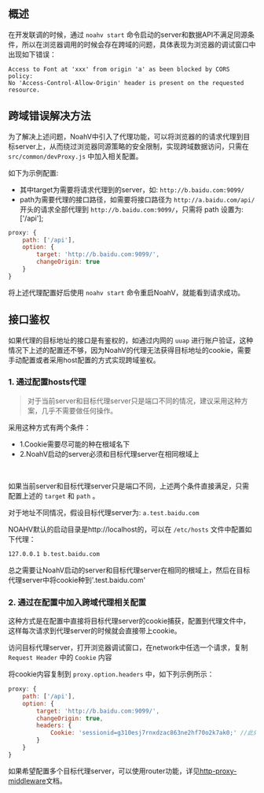 ## 概述
在开发联调的时候，通过 `noahv start` 命令启动的server和数据API不满足同源条件，所以在浏览器调用的时候会存在跨域的问题，具体表现为浏览器的调试窗口中出现如下错误：

<div class="normal-code">

```
Access to Font at 'xxx' from origin 'a' as been blocked by CORS policy:
No 'Access-Control-Allow-Origin' header is present on the requested resource.
```
</div>

## 跨域错误解决方法

为了解决上述问题，NoahV中引入了代理功能，可以将浏览器的的请求代理到目标server上，从而绕过浏览器同源策略的安全限制，实现跨域数据访问，只需在 `src/common/devProxy.js` 中加入相关配置。


如下为示例配置:

* 其中target为需要将请求代理到的server，如: `http://b.baidu.com:9099/` 
* path为需要代理的接口路径，如需要将接口路径为 `http://a.baidu.com/api/` 开头的请求全部代理到 `http://b.baidu.com:9099/`，只需将 path 设置为: ['/api'];

<div class="normal-code">

```javascript
proxy: {
    path: ['/api'],
    option: {
        target: 'http://b.baidu.com:9099/',
        changeOrigin: true
    }
}
```
</div>

将上述代理配置好后使用 `noahv start` 命令重启NoahV，就能看到请求成功。

## 接口鉴权

如果代理的目标地址的接口是有鉴权的，如通过内网的 `uuap` 进行账户验证，这种情况下上述的配置还不够，因为NoahV的代理无法获得目标地址的cookie，需要手动配置或者采用host配置的方式实现跨域鉴权。

### 1. 通过配置hosts代理

> 对于当前server和目标代理server只是端口不同的情况，建议采用这种方案，几乎不需要做任何操作。

采用这种方式有两个条件：
<br>

* 1.Cookie需要尽可能的种在根域名下
* 2.NoahV启动的server必须和目标代理server在相同根域上

<br>

如果当前server和目标代理server只是端口不同，上述两个条件直接满足，只需配置上述的 `target` 和 `path` 。

对于地址不同情况，假设目标代理server为: `a.test.baidu.com`

NOAHV默认的启动目录是http://localhost的，可以在 `/etc/hosts` 文件中配置如下代理：


<div class="normal-code">

```bash
127.0.0.1 b.test.baidu.com
```

</div>

总之需要让NoahV启动的server和目标代理server在相同的根域上，然后在目标代理server中将cookie种到'.test.baidu.com'
<br>

### 2. 通过在配置中加入跨域代理相关配置

这种方式是在配置中直接将目标代理server的cookie捕获，配置到代理文件中，这样每次请求到代理server的时候就会直接带上cookie。

访问目标代理server，打开浏览器调试窗口，在network中任选一个请求，复制 `Request Header` 中的 `Cookie` 内容

将cookie内容复制到 `proxy.option.headers` 中，如下列示例所示：

<div class="normal-code">

```javascript
proxy: {
    path: ['/api'],
    option: {
        target: 'http://b.baidu.com:9099/',
        changeOrigin: true,
        headers: {
            Cookie: 'sessionid=g310esj7rnxdzac863ne2hf70o2k7ak0;' //此处为从浏览器中获取的cookie信息
        }   
    }
}
```
</div>

如果希望配置多个目标代理server，可以使用router功能，详见[http-proxy-middleware](https://github.com/chimurai/http-proxy-middleware)文档。

